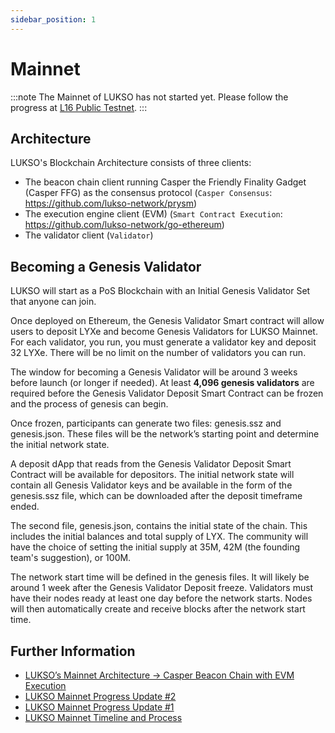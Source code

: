 ```yaml
---
sidebar_position: 1
---
```


# Mainnet

:::note
The Mainnet of LUKSO has not started yet. Please follow the progress at [L16 Public Testnet](./l16-testnet/parameters).
:::

## Architecture

LUKSO's Blockchain Architecture consists of three clients:

- The beacon chain client running Casper the Friendly Finality Gadget (Casper FFG) as the consensus protocol (`Casper Consensus`: <https://github.com/lukso-network/prysm>)
- The execution engine client (EVM) (`Smart Contract Execution`: <https://github.com/lukso-network/go-ethereum>)
- The validator client (`Validator`)

## Becoming a Genesis Validator

LUKSO will start as a PoS Blockchain with an Initial Genesis Validator Set that anyone can join.

Once deployed on Ethereum, the Genesis Validator Smart contract will allow users to deposit LYXe and become Genesis Validators for LUKSO Mainnet. For each validator, you run, you must generate a validator key and deposit 32 LYXe. There will be no limit on the number of validators you can run.

The window for becoming a Genesis Validator will be around 3 weeks before launch (or longer if needed). At least **4,096 genesis validators** are required before the Genesis Validator Deposit Smart Contract can be frozen and the process of genesis can begin.

Once frozen, participants can generate two files: genesis.ssz and genesis.json. These files will be the network’s starting point and determine the initial network state.

A deposit dApp that reads from the Genesis Validator Deposit Smart Contract will be available for depositors. The initial network state will contain all Genesis Validator keys and be available in the form of the genesis.ssz file, which can be downloaded after the deposit timeframe ended.

The second file, genesis.json, contains the initial state of the chain. This includes the initial balances and total supply of LYX. The community will have the choice of setting the initial supply at 35M, 42M (the founding team's suggestion), or 100M.

The network start time will be defined in the genesis files. It will likely be around 1 week after the Genesis Validator Deposit freeze. Validators must have their nodes ready at least one day before the network starts. Nodes will then automatically create and receive blocks after the network start time.

## Further Information

- [LUKSO’s Mainnet Architecture → Casper Beacon Chain with EVM Execution](https://medium.com/lukso/luksos-mainnet-architecture-casper-beacon-chain-with-evm-execution-f68f9ef7039a)
- [LUKSO Mainnet Progress Update #2](https://medium.com/lukso/an-update-on-the-road-to-mainnet-48d39ce411d7)
- [LUKSO Mainnet Progress Update #1](https://medium.com/lukso/lukso-mainnet-progress-update-1-5d678e47a3eb)
- [LUKSO Mainnet Timeline and Process](https://medium.com/lukso/lukso-mainnet-timeline-and-process-dd997fe811c8)
